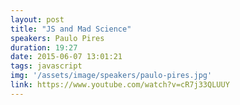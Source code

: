 ```yaml
---
layout: post
title: "JS and Mad Science"
speakers: Paulo Pires
duration: 19:27
date: 2015-06-07 13:01:21
tags: javascript
img: '/assets/image/speakers/paulo-pires.jpg'
link: https://www.youtube.com/watch?v=cR7j33QLUUY
---
```

